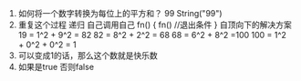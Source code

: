 1. 如何将一个数字转换为每位上的平方和？
    99 String("99")
2. 重复这个过程 递归 
    自己调用自己
    fn() {
        fn()
        //退出条件
    } 
    自顶向下的解决方案
    19 = 1^2 + 9^2 = 82
    82 = 8^2 + 2^2 = 68
    68 = 6^2 + 8^2 =100
    100 = 1^2 + 0^2 + 0^2 = 1
3. 可以变成1的话，那么这个数就是快乐数
4. 如果是true 否则false